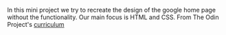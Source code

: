 In this mini project we try to recreate the design of the google home page without the functionality. Our main focus is HTML and CSS. 
From The Odin Project's [curriculum](http://www.theodinproject.com/courses/web-development-101/lessons/html-css)